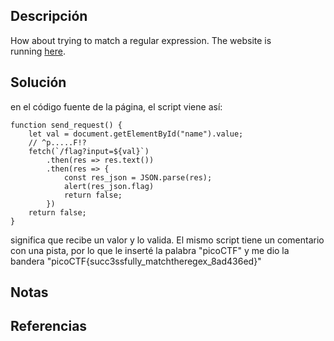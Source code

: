 ## Descripción
How about trying to match a regular expression. The website is running [here](http://saturn.picoctf.net:54395/).
## Solución
en el código fuente de la página, el script viene así:
```
function send_request() {
	let val = document.getElementById("name").value;
	// ^p.....F!?
	fetch(`/flag?input=${val}`)
		.then(res => res.text())
		.then(res => {
			const res_json = JSON.parse(res);
			alert(res_json.flag)
			return false;
		})
	return false;
}
```
significa que recibe un valor y lo valida. El mismo script tiene un comentario con una pista, por lo que le inserté la palabra "picoCTF" y me dio la bandera "picoCTF{succ3ssfully_matchtheregex_8ad436ed}"
## Notas
## Referencias

